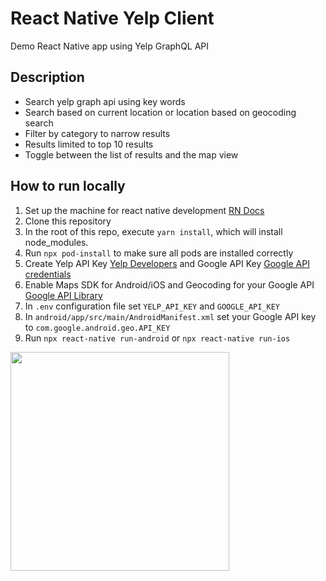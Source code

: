 # React Native Yelp Client
Demo React Native app using Yelp GraphQL API 

## Description
- Search yelp graph api using key words
- Search based on current location or location based on geocoding search
- Filter by category to narrow results
- Results limited to top 10 results
- Toggle between the list of results and the map view

## How to run locally

1. Set up the machine for react native development [RN Docs](https://reactnative.dev/docs/environment-setup)
2. Clone this repository
3. In the root of this repo, execute `yarn install`, which will install node_modules.
4. Run `npx pod-install` to make sure all pods are installed correctly
6. Create Yelp API Key [Yelp Developers](https://www.yelp.com/developers/v3/manage_app) and Google API Key [Google API credentials](https://console.cloud.google.com/apis/credentials)
6. Enable Maps SDK for Android/iOS and Geocoding for your Google API [Google API Library](https://console.cloud.google.com/apis/library)
7. In `.env` configuration file set `YELP_API_KEY` and `GOOGLE_API_KEY`
8. In `android/app/src/main/AndroidManifest.xml` set your Google API key to `com.google.android.geo.API_KEY`
9. Run `npx react-native run-android` or  `npx react-native run-ios`

<img src="https://github.com/yurykorzun/react-native-yelp-client/blob/main/app.gif?raw=true)" width="350"/>

